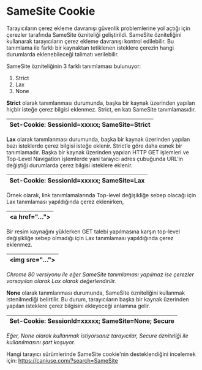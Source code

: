 # SameSite Cookie

Tarayıcıların çerez ekleme davranışı güvenlik problemlerine yol açtığı için çerezler tarafında SameSite özniteliği geliştirildi. SameSite özniteliğini kullanarak tarayıcıların çerez ekleme davranışı kontrol edilebilir. Bu tanımlama ile farklı bir kaynaktan tetiklenen isteklere çerezin hangi durumlarda eklenebileceği talimatı verilebilir.

SameSite özniteliğinin 3 farklı tanımlaması bulunuyor:

1. Strict
2. Lax
3. None

**Strict** olarak tanımlanması durumunda, başka bir kaynak üzerinden yapılan hiçbir isteğe çerez bilgisi eklenmez. Strict, en katı SameSite tanımlamasıdır.

| **Set-Cookie: SessionId=xxxxx; SameSite=Strict** |
| ------------------------------------------------ |

**Lax** olarak tanımlanması durumunda, başka bir kaynak üzerinden yapılan bazı isteklerde çerez bilgisi isteğe eklenir. Strict’e göre daha esnek bir tanımlamadır. Başka bir kaynak üzerinden yapılan HTTP GET işlemleri ve Top-Level Navigation işlemlerde yani tarayıcı adres çubuğunda URL’in değiştiği durumlarda çerez bilgisi isteklere eklenir.

| **Set-Cookie: SessionId=xxxxx; SameSite=Lax** |
| --------------------------------------------- |

Örnek olarak, link tanımlamalarında Top-level değişikliğe sebep olacağı için Lax tanımlaması yapıldığında çerez eklenirken,

| **\<a href="…">** |
| ----------------- |

Bir resim kaynağını yüklerken GET talebi yapılmasına karşın top-level değişikliğe sebep olmadığı için Lax tanımlaması yapıldığında çerez eklenmez.

| **\<img src="…">** |
| ------------------ |

_Chrome 80 versiyonu ile eğer SameSite tanımlaması yapılmaz ise çerezler varsayılan olarak Lax olarak değerlendirilir._

**None** olarak tanımlanması durumunda, SameSite özniteliğini kullanmak istenilmediği belirtilir. Bu durum, tarayıcıların başka bir kaynak üzerinden yapılan isteklere çerez bilgisini ekleyeceği anlamına gelir.

| **Set-Cookie: SessionId=xxxxx; SameSite=None; Secure** |
| ------------------------------------------------------ |

_Eğer, None olarak kullanmak istiyorsanız tarayıcılar, Secure özniteliği ile kullanılmasını şart koşuyor._

Hangi tarayıcı sürümlerinde SameSite cookie'nin desteklendiğini incelemek için: https://caniuse.com/?search=SameSite
